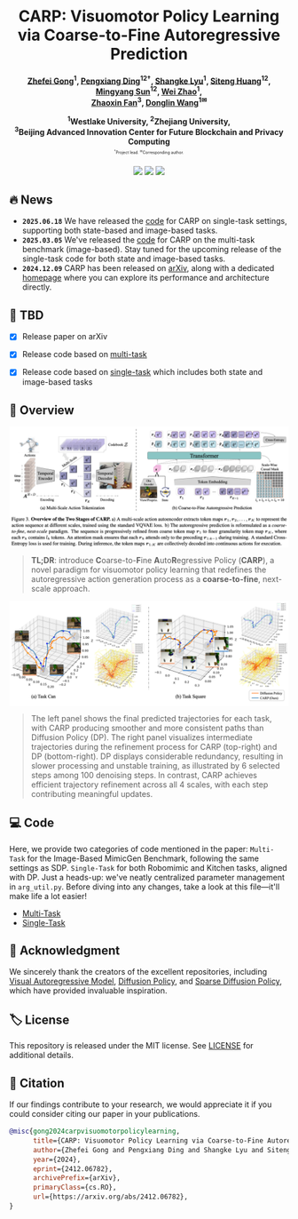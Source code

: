 <div align=center>

<h1> 
CARP: Visuomotor Policy Learning <br>
via Coarse-to-Fine Autoregressive Prediction 
</h1>

<h4 align="center"> 
<a href='https://zhefeigong.github.io/'>Zhefei Gong</a><sup>1</sup>,
<a href='https://dingpx.github.io/'>Pengxiang Ding</a><sup>12†</sup>,
<a href='https://scholar.google.com/citations?user=3_DtxJ8AAAAJ&hl=zh-CN'>Shangke Lyu</a><sup>1</sup>,
<a href='https://kyonhuang.top/'>Siteng Huang</a><sup>12</sup>,
<a href='https://github.com/ZhefeiGong'>Mingyang Sun</a><sup>12</sup>,
<a href='https://github.com/ZhefeiGong'>Wei Zhao</a><sup>1</sup>,<br>
<a href='https://zhaoxinf.github.io/'>Zhaoxin Fan</a><sup>3</sup>,
<a href='https://en.westlake.edu.cn/faculty/donglin-wang.html'>Donglin Wang</a><sup>1✉</sup>

<sup>1</sup>Westlake University, <sup>2</sup>Zhejiang University, <br>
<sup>3</sup>Beijing Advanced Innovation Center for Future Blockchain and Privacy Computing <br>
<span style="font-size: 50%; font-weight: normal;">
    <sup>†</sup>Project lead.
    <sup>✉</sup>Corresponding author.
</span>

</h4>

<a href='https://arxiv.org/abs/2412.06782'><img src='https://img.shields.io/badge/ArXiv-2412.06782-red'></a> 
<a href='https://carp-robot.github.io/'><img src='https://img.shields.io/badge/Project-Homepage-green'></a>
<a href='https://huggingface.co/zhefeigong/carp'><img src='https://img.shields.io/badge/Huggingface-Weights-yellow'></a>

</div>

## 🔥 News

* **`2025.06.18`** We have released the [code](./singletask/) for CARP on single-task settings, supporting both state-based and image-based tasks.
* **`2025.03.05`** We've released the [code](./multitask/) for CARP on the multi-task benchmark (image-based). Stay tuned for the upcoming release of the single-task code for both state and image-based tasks.
* **`2024.12.09`** CARP has been released on [arXiv](https://arxiv.org/abs/2412.06782), along with a dedicated [homepage](https://carp-robot.github.io/) where you can explore its performance and architecture directly.


## 🧾 TBD

- [x] Release paper on arXiv
- [x] Release code based on <a href='./multitask/'>multi-task</a>
- [x] Release code based on <a href='./singletask/'>single-task</a> which includes both state and image-based tasks


## 👀 Overview

<p align="center"> <img src="asset/framework.png" width="1000" align="center"> </p>

> **TL;DR**: introduce **C**oarse-to-**F**ine **A**uto**R**egressive Policy (**CARP**), a novel paradigm for visuomotor policy learning that redefines the autoregressive action generation process as a **coarse-to-fine**, next-scale approach. 

<p align="center"> <img src="asset/comparison.png" width="1000" align="center"> </p>

> The left panel shows the final predicted trajectories for each task, with CARP producing smoother and more consistent paths than Diffusion Policy (DP). 
The right panel visualizes intermediate trajectories during the refinement process for CARP (top-right) and DP (bottom-right). 
DP displays considerable redundancy, resulting in slower processing and unstable training, as illustrated by 6 selected steps among 100 denoising steps. 
In contrast, CARP achieves efficient trajectory refinement across all 4 scales, with each step contributing meaningful updates.


## 💻 Code

Here, we provide two categories of code mentioned in the paper: `Multi-Task` for the Image-Based MimicGen Benchmark, following the same settings as SDP.
`Single-Task` for both Robomimic and Kitchen tasks, aligned with DP.
Just a heads-up: we've neatly centralized parameter management in `arg_util.py`. 
Before diving into any changes, take a look at this file—it'll make life a lot easier!

* [Multi-Task](./multitask/)
* [Single-Task](./singletask/)


## 🙏 Acknowledgment

We sincerely thank the creators of the excellent repositories, including 
[Visual Autoregressive Model](https://github.com/FoundationVision/VAR), 
[Diffusion Policy](https://github.com/real-stanford/diffusion_policy),
and [Sparse Diffusion Policy](https://github.com/AnthonyHuo/SDP), 
which have provided invaluable inspiration.


## 🏷️ License

This repository is released under the MIT license. See [LICENSE](./LICENSE) for additional details.


## 📌 Citation

If our findings contribute to your research, we would appreciate it if you could consider citing our paper in your publications.

```bibtex
@misc{gong2024carpvisuomotorpolicylearning,
      title={CARP: Visuomotor Policy Learning via Coarse-to-Fine Autoregressive Prediction}, 
      author={Zhefei Gong and Pengxiang Ding and Shangke Lyu and Siteng Huang and Mingyang Sun and Wei Zhao and Zhaoxin Fan and Donglin Wang},
      year={2024},
      eprint={2412.06782},
      archivePrefix={arXiv},
      primaryClass={cs.RO},
      url={https://arxiv.org/abs/2412.06782}, 
}
```

